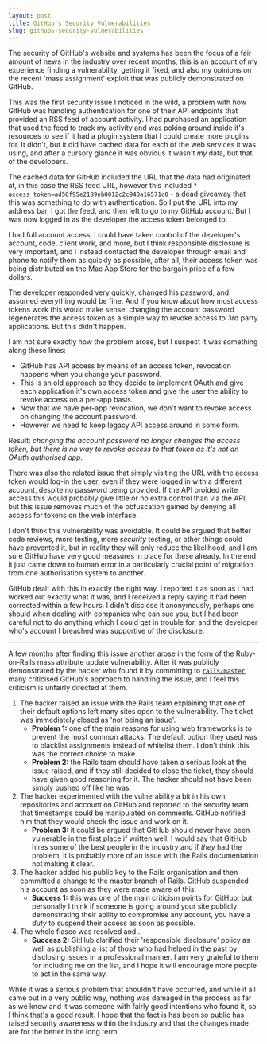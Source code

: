 ```yaml
---
layout: post
title: GitHub's Security Vulnerabilities
slug: githubs-security-vulnerabilities
---
```




The security of GitHub's website and systems has been the focus of a fair amount of news in the industry over recent months, this is an account of my experience finding a vulnerability, getting it fixed, and also my opinions on the recent 'mass assignment' exploit that was publicly demonstrated on GitHub.

This was the first security issue I noticed in the wild, a problem with how GitHub was handling authentication for one of their API endpoints that provided an RSS feed of account activity. I had purchased an application that used the feed to track my activity and was poking around inside it's resources to see if it had a plugin system that I could create more plugins for. It didn't, but it did have cached data for each of the web services it was using, and after a cursory glance it was obvious it wasn't _my_ data, but that of the developers.

The cached data for GitHub included the URL that the data had originated at, in this case the RSS feed URL, however this included <code>?access_token=ad50f95e2189eb0012c2c940a16571c0</code> - a dead giveaway that this was something to do with authentication. So I put the URL into my address bar, I got the feed, and then left to go to my GitHub account. But I was now logged in as the developer the access token belonged to.

I had full account access, I could have taken control of the developer's account, code, client work, and more, but I think responsible disclosure is very important, and I instead contacted the developer through email and phone to notify them as quickly as possible, after all, their access token was being distributed on the Mac App Store for the bargain price of a few dollars.

The developer responded very quickly, changed his password, and assumed everything would be fine. And if you know about how most access tokens work this would make sense: changing the account password regenerates the access token as a simple way to revoke access to 3rd party applications. But this didn't happen.

I am not sure exactly how the problem arose, but I suspect it was something along these lines:

 - GitHub has API access by means of an access token, revocation happens when you change your password.
 - This is an old approach so they decide to implement OAuth and give each application it's own access token and give the user the ability to revoke access on a per-app basis.
 - Now that we have per-app revocation, we don't want to revoke access on changing the account password.
 - However we need to keep legacy API access around in some form.

Result: _changing the account password no longer changes the access token, but there is no way to revoke access to that token as it's not an OAuth authorised app._

There was also the related issue that simply visiting the URL with the access token would log-in the user, even if they were logged in with a different account, despite no password being provided. If the API proided write access this would probably give little or no extra control than via the API, but this issue removes much of the obfuscation gained by denying all access for tokens on the web interface.

I don't think this vulnerability was avoidable. It could be argued that better code reviews, more testing, more _security_ testing, or other things could have prevented it, but in reality they will only reduce the likelihood, and I am sure GitHub have very good measures in place for these already. In the end it just came down to human error in a particularly crucial point of migration from one authorisation system to another.

GitHub dealt with this in exactly the right way. I reported it as soon as I had worked out exactly what it was, and I received a reply saying it had been corrected within a few hours. I didn't disclose it anonymously, perhaps one should when dealing with companies who can sue you, but I had been careful not to do anything which I could get in trouble for, and the developer who's account I breached was supportive of the disclosure.

- - -

A few months after finding this issue another arose in the form of the Ruby-on-Rails mass attribute update vulnerability. After it was publicly demonstrated by the hacker who found it by committing to [<code>rails/master</code>](http://github.com/rails/rails), many criticised GitHub's approach to handling the issue, and I feel this criticism is unfairly directed at them.

1. The hacker raised an issue with the Rails team explaining that one of their default options left many sites open to the vulnerability. The ticket was immediately closed as 'not being an issue'.
   - **Problem 1:** one of the main reasons for using web frameworks is to prevent the most common attacks. The default option they used was to blacklist assignments instead of whitelist them. I don't think this was the correct choice to make.
   - **Problem 2:** the Rails team should have taken a serious look at the issue raised, and if they still decided to close the ticket, they should have given good reasoning for it. The hacker should not have been simply pushed off like he was.
2. The hacker experimented with the vulnerability a bit in his own repositories and account on GitHub and reported to the security team that timestamps could be manipulated on comments. GitHub notified him that they would check the issue and work on it.
   - **Problem 3:** it could be argued that GitHub should never have been vulnerable in the first place if written well. I would say that GitHub hires some of the best people in the industry and if _they_ had the problem, it is probably more of an issue with the Rails documentation not making it clear.
3. The hacker added his public key to the Rails organisation and then committed a change to the master branch of Rails. GitHub suspended his account as soon as they were made aware of this.
   - **Success 1:** this was one of the main criticism points for GitHub, but personally I think if someone is going around your site publicly demonstrating their ability to compromise any account, you have a _duty_ to suspend their access as soon as possible.
4. The whole fiasco was resolved and...
   - **Success 2:** GitHub clarified their 'responsible disclosure' policy as well as publishing a list of those who had helped in the past by disclosing issues in a professional manner. I am very grateful to them for including me on the list, and I hope it will encourage more people to act in the same way.

While it was a serious problem that shouldn't have occurred, and while it all came out in a very public way, nothing was damaged in the process as far as we know and it was someone with fairly good intentions who found it, so I think that's a good result. I hope that the fact is has been so public has raised security awareness within the industry and that the changes made are for the better in the long term.
